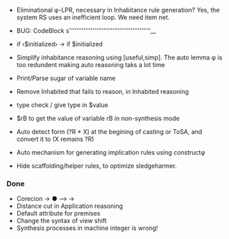 - Eliminational φ-LPR, necessary in Inhabitance rule generation? Yes, the system RS uses an inefficient loop. We need item net.
- BUG: CodeBlock 𝗌'''''''''''''''''''''''''''''''''''''''''''''__
- if ‹$initialized› -> if $initialized
- Simplify inhabitance reasoning using [useful,simp]. The auto lemma φ is too redundent making auto reasoning taks a lot time
- Print/Parse sugar of variable name
- Remove Inhabited that fails to reason, in Inhabited reasoning
- type check / give type in $value
- $rB to get the value of variable rB in non-synthesis mode
- Auto detect form (?R * X) at the begining of casting or ToSA, and convert it to (X remains ?R)

- Auto mechanism for generating implication rules using constructφ
- Hide scaffolding/helper rules, to optimize sledgeharmer.

### Done

- Corecion → ● --> →
- Distance cut in Application reasoning
- Default attribute for premises
- Change the syntax of view shift
- Synthesis processes in machine integer is wrong!
